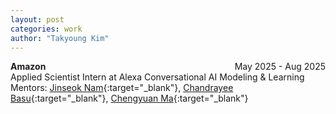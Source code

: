 ```yaml
---
layout: post
categories: work
author: "Takyoung Kim"
---
```


<strong>Amazon</strong> <span style="float:right">May 2025 - Aug 2025</span><br>
Applied Scientist Intern at Alexa Conversational AI Modeling & Learning<br>
Mentors: [Jinseok Nam](https://www.linkedin.com/in/jinseok-nam-2483bb1a7/){:target="_blank"}, [Chandrayee Basu](https://www.linkedin.com/in/chandrayee){:target="_blank"}, [Chengyuan Ma](https://www.linkedin.com/in/chengyuan-ma-9a34b94/){:target="_blank"}